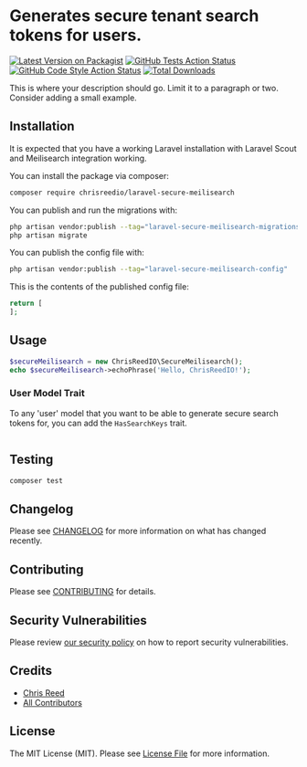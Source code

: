 # Generates secure tenant search tokens for users.

[![Latest Version on Packagist](https://img.shields.io/packagist/v/chrisreedio/laravel-secure-meilisearch.svg?style=flat-square)](https://packagist.org/packages/chrisreedio/laravel-secure-meilisearch)
[![GitHub Tests Action Status](https://img.shields.io/github/actions/workflow/status/chrisreedio/laravel-secure-meilisearch/run-tests.yml?branch=main&label=tests&style=flat-square)](https://github.com/chrisreedio/laravel-secure-meilisearch/actions?query=workflow%3Arun-tests+branch%3Amain)
[![GitHub Code Style Action Status](https://img.shields.io/github/actions/workflow/status/chrisreedio/laravel-secure-meilisearch/fix-php-code-style-issues.yml?branch=main&label=code%20style&style=flat-square)](https://github.com/chrisreedio/laravel-secure-meilisearch/actions?query=workflow%3A"Fix+PHP+code+style+issues"+branch%3Amain)
[![Total Downloads](https://img.shields.io/packagist/dt/chrisreedio/laravel-secure-meilisearch.svg?style=flat-square)](https://packagist.org/packages/chrisreedio/laravel-secure-meilisearch)

This is where your description should go. Limit it to a paragraph or two. Consider adding a small example.

## Installation

It is expected that you have a working Laravel installation with Laravel Scout and Meilisearch integration working.

You can install the package via composer:

```bash
composer require chrisreedio/laravel-secure-meilisearch
```

You can publish and run the migrations with:

```bash
php artisan vendor:publish --tag="laravel-secure-meilisearch-migrations"
php artisan migrate
```

You can publish the config file with:

```bash
php artisan vendor:publish --tag="laravel-secure-meilisearch-config"
```

This is the contents of the published config file:

```php
return [
];
```

## Usage

```php
$secureMeilisearch = new ChrisReedIO\SecureMeilisearch();
echo $secureMeilisearch->echoPhrase('Hello, ChrisReedIO!');
```

### User Model Trait

To any 'user' model that you want to be able to generate secure search tokens for, you can add the `HasSearchKeys` trait.

```php

```

## Testing

```bash
composer test
```

## Changelog

Please see [CHANGELOG](CHANGELOG.md) for more information on what has changed recently.

## Contributing

Please see [CONTRIBUTING](CONTRIBUTING.md) for details.

## Security Vulnerabilities

Please review [our security policy](../../security/policy) on how to report security vulnerabilities.

## Credits

- [Chris Reed](https://github.com/chrisreedio)
- [All Contributors](../../contributors)

## License

The MIT License (MIT). Please see [License File](LICENSE.md) for more information.
